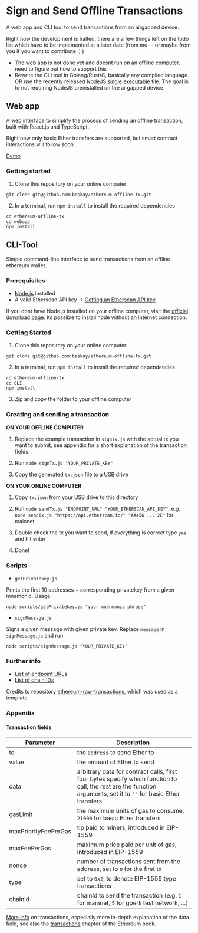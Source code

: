 # Sign and Send Offline Transactions

A web app and CLI tool to send transactions from an airgapped device. 

Right now the development is halted, there are a few things left on the todo list which have to be implemented at a later date (from me -- or maybe from you if you want to contribute :) )

- The web app is not done yet and doesnt run on an offline computer, need to figure out how to support this
- Rewrite the CLI tool in Golang/Rust/C, basically any compiled language. OR use the recently released [NodeJS single executable](https://nodejs.org/api/single-executable-applications.html) file. The goal is to not requiring NodeJS preinstalled on the airgapped device.

## Web app

A web interface to simplify the process of sending an offline transaction, built with React.js and TypeScript.

Right now only basic Ether transfers are supported, but smart contract interactions will follow soon.

[Demo](https://offlinetx.netlify.app/)

### Getting started

1. Clone this repository on your online computer

```
git clone git@github.com:beskay/ethereum-offline-tx.git
```

2. In a terminal, run `npm install` to install the required dependencies

```
cd ethereum-offline-tx
cd webapp
npm install
```

## CLI-Tool

Simple command-line interface to send transactions from an offline ethereum wallet.

### Prerequisites

- [Node.js](https://nodejs.org/en/) installed
- A valid Etherscan API key -> [Getting an Etherscan API key](https://docs.etherscan.io/getting-started/viewing-api-usage-statistics#creating-an-api-key)

If you dont have Node.js installed on your offline computer, visit the [official download page](https://nodejs.org/en/download/). Its possible to install node without an internet connection.

### Getting Started

1. Clone this repository on your online computer

```
git clone git@github.com:beskay/ethereum-offline-tx.git
```

2. In a terminal, run `npm install` to install the required dependencies

```
cd ethereum-offline-tx
cd CLI
npm install
```

3. Zip and copy the folder to your offline computer

### Creating and sending a transaction

**ON YOUR OFFLINE COMPUTER**

1. Replace the example transaction in `signTx.js` with the actual tx you want to submit, see appendix for a short explanation of the transaction fields.

2. Run `node signTx.js "YOUR_PRIVATE_KEY"`

3. Copy the generated `tx.json` file to a USB drive

**ON YOUR ONLINE COMPUTER**

1. Copy `tx.json` from your USB drive to this directory

2. Run `node sendTx.js "ENDPOINT_URL" "YOUR_ETHERSCAN_API_KEY"`, e.g. `node sendTx.js "https://api.etherscan.io/" "AA456 ... 2E"` for mainnet

3. Double check the tx you want to send, if everything is correct type `yes` and hit enter

4. Done!

### Scripts

- `getPrivatekey.js`

Prints the first 10 addresses + corresponding privatekey from a given mnemonic. Usage:

```
node scripts/getPrivatekey.js "your mnenmonic phrase"
```

- `signMessage.js`

Signs a given message with given private key. Replace `message` in `signMessage.js` and run

```
node scripts/signMessage.js "YOUR_PRIVATE_KEY"
```

### Further info

- [List of endpoint URLs](https://docs.etherscan.io/getting-started/endpoint-urls)
- [List of chain IDs](https://chainlist.org/)

Credits to repository [ethereum-raw-transactions](https://github.com/0xV4L3NT1N3/ethereum-raw-transactions), which was used as a template.

### Appendix

#### Transaction fields

| Parameter            | Description                                                                                                                                                       |
| -------------------- | ----------------------------------------------------------------------------------------------------------------------------------------------------------------- |
| to                   | the `address` to send Ether to                                                                                                                                    |
| value                | the amount of Ether to send                                                                                                                                       |
| data                 | arbitrary data for contract calls, first four bytes specify which function to call, the rest are the function arguments, set it to `""` for basic Ether transfers |
| gasLimit             | the maximum units of gas to consume, `21000` for basic Ether transfers                                                                                            |
| maxPriorityFeePerGas | tip paid to miners, introduced in EIP-1559                                                                                                                        |
| maxFeePerGas         | maximum price paid per unit of gas, introduced in EIP-1559                                                                                                        |
| nonce                | number of transactions sent from the address, set to `0` for the first tx                                                                                         |
| type                 | set to `0x2`, to denote EIP-1559 type transactions                                                                                                                |
| chainId              | chainId to send the transaction (e.g. `1` for mainnet, `5` for goerli test network, ...)                                                                          |

[More info](https://ethereum.org/en/developers/docs/transactions/) on transactions, especially more in-depth explanation of the data field, see also the [transactions](https://github.com/ethereumbook/ethereumbook/blob/develop/06transactions.asciidoc) chapter of the Ethereum book.
